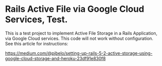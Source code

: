 # Rails Active File via Google Cloud Services, Test.
This is a test project to implement Active File Storage in a Rails Application,
via Google Cloud services. This code will not work without configuration. See
this article for instructions:

https://medium.com/@pjbelo/setting-up-rails-5-2-active-storage-using-google-cloud-storage-and-heroku-23df91e830f8
